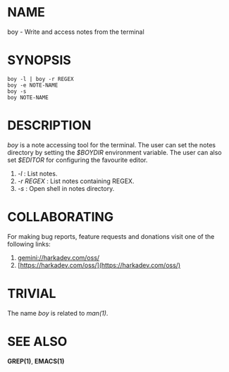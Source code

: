 # NAME

boy - Write and access notes from the terminal

# SYNOPSIS

    boy -l | boy -r REGEX
    boy -e NOTE-NAME
    boy -s
    boy NOTE-NAME

# DESCRIPTION

*boy* is a note accessing tool for the terminal. The user can set the
notes directory by setting the *\$BOYDIR* environment variable. The
user can also set *\$EDITOR* for configuring the favourite editor.

 1. *-l* : List notes.
 2. *-r REGEX* : List notes containing REGEX.
 3. *-s* : Open shell in notes directory.

# COLLABORATING

For making bug reports, feature requests and donations visit one of the
following links:

1. [gemini://harkadev.com/oss/](gemini://harkadev.com/oss/)
2. [https://harkadev.com/oss/](https://harkadev.com/oss/)

# TRIVIAL

The name *boy* is related to *man(1)*.

# SEE ALSO

**GREP(1)**, **EMACS(1)**
